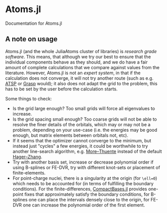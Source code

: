 # Atoms.jl

Documentation for Atoms.jl

## A note on usage

Atoms.jl (and the whole JuliaAtoms cluster of libraries) is _research
grade software_. This means, that although we try our best to ensure
that the individual components behave as they should, and we do have a
fair amount of complete calculations that we compare against values
from the literature. However, Atoms.jl is not an _expert system_, in
that if the calculation does not converge, it will not try another
route (such as e.g. [ATSP](https://github.com/compas/atsp-book) or
[Grasp](https://github.com/compas/grasp) would); it also does not
adapt the grid to the problem, this has to be set by the user before
the calculation starts.

Some things to check:

- Is the grid large enough? Too small grids will force all eigenvalues
  to increase.
- Is the grid spacing small enough? Too coarse grids will not be able
  to resolve the finer details of the orbitals, which may or may not
  be a problem, depending on your use-case (i.e. the energies may be
  good enough, but matrix elements between orbitals not, etc).
- If it seems that the optimizer cannot converge to the minimum, but
  instead just "cycles" a few energies, it could be worthwhile to try
  another line-search algorithm,
  e.g. [More–Thuente](https://julianlsolvers.github.io/LineSearches.jl/stable/reference/linesearch.html#LineSearches.MoreThuente)
  instead of the default
  [Hager–Zhang](https://julianlsolvers.github.io/LineSearches.jl/stable/reference/linesearch.html#LineSearches.HagerZhang).
- Try with another basis set, increase or decrease polynomial order if
  using B-splines or FE-DVR, try with different knot-sets or placement
  of finite-elements.
- For point-charge nuclei, there is a singularity at the origin (for
  ``\ell=0``) which needs to be accounted for (in terms of fulfilling
  the boundary conditions). For the finite-differences,
  [CompactBases.jl](https://github.com/JuliaApproximation/CompactBases.jl/)
  provides one-point fixes that approximately satisfy the boundary
  conditions, for B-splines one can place the intervals densely close
  to the origin, for FE-DVR one can increase the polynomial order of
  the first element.
